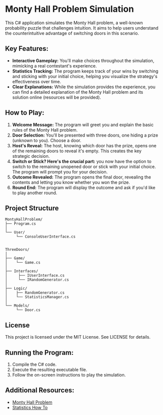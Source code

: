 # Monty Hall Problem Simulation

This C# application simulates the Monty Hall problem, a well-known probability puzzle that challenges intuition. It aims to help users understand the counterintuitive advantage of switching doors in this scenario.

## Key Features:

- **Interactive Gameplay:** You'll make choices throughout the simulation, mimicking a real contestant's experience.
- **Statistics Tracking:** The program keeps track of your wins by switching and sticking with your initial choice, helping you visualize the strategy's effectiveness over time.
- **Clear Explanations:** While the simulation provides the experience, you can find a detailed explanation of the Monty Hall problem and its solution online (resources will be provided).

## How to Play:

1. **Welcome Message:** The program will greet you and explain the basic rules of the Monty Hall problem.
2. **Door Selection:** You'll be presented with three doors, one hiding a prize (unknown to you). Choose a door.
3. **Host's Reveal:** The host, knowing which door has the prize, opens one of the remaining doors to reveal it's empty. This creates the key strategic decision.
4. **Switch or Stick? Here's the crucial part:** you now have the option to switch to the remaining unopened door or stick with your initial choice. The program will prompt you for your decision.
5. **Outcome Revealed:** The program opens the final door, revealing the contents and letting you know whether you won the prize.
6. **Round End:** The program will display the outcome and ask if you'd like to play another round.

## Project Structure
```
MontyHallProblem/ 
├── Program.cs
│
└── User/ 
     └── ConsoleUserInterface.cs


ThreeDoors/ 
│ 
├── Game/ 
│    └── Game.cs 
│
├── Interfaces/ 
│     ├── IUserInterface.cs 
│     └── IRandomGenerator.cs
│
├── Logic/ 
│    ├── RandomGenerator.cs 
│    └── StatisticsManager.cs 
│
└── Models/ 
     └── Door.cs 
```

## License
This project is licensed under the MIT License. See LICENSE for details.

## Running the Program:
1. Compile the C# code.
2. Execute the resulting executable file.
3. Follow the on-screen instructions to play the simulation.

## Additional Resources:
- [Monty Hall Problem](https://en.wikipedia.org/wiki/Monty_Hall_problem)
- [Statistics How To](https://www.statisticshowto.com/probability-and-statistics/monty-hall-problem/)
